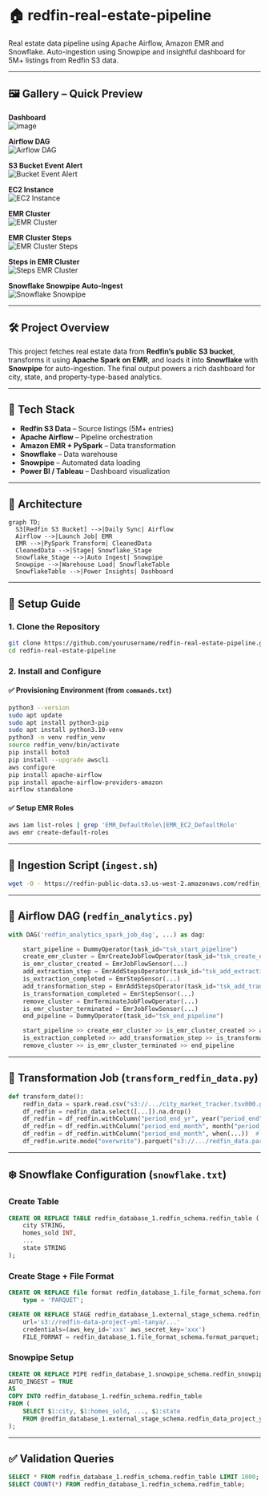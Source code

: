 
# 🏠 redfin-real-estate-pipeline

Real estate data pipeline using Apache Airflow, Amazon EMR and Snowflake. Auto-ingestion using Snowpipe and insightful dashboard for 5M+ listings from Redfin S3 data.

---

## 🖼️ Gallery – Quick Preview
**Dashboard**  
![image](https://github.com/user-attachments/assets/6af5590e-0234-4692-ba3a-5e8f3bb18afc)



**Airflow DAG**  
![Airflow DAG](https://github.com/Tanya0139/aws-emr-snowflake/blob/main/screenshots-from-project/airflow.png)

**S3 Bucket Event Alert**  
![Bucket Event Alert](https://github.com/Tanya0139/aws-emr-snowflake/blob/main/screenshots-from-project/bucket-event-alert.png)

**EC2 Instance**  
![EC2 Instance](https://github.com/Tanya0139/aws-emr-snowflake/blob/main/screenshots-from-project/ec2-instance.png)

**EMR Cluster**  
![EMR Cluster](https://github.com/Tanya0139/aws-emr-snowflake/blob/main/screenshots-from-project/emr-cluster.png)

**EMR Cluster Steps**  
![EMR Cluster Steps](https://github.com/Tanya0139/aws-emr-snowflake/blob/main/screenshots-from-project/emr-cluster-steps.png)

**Steps in EMR Cluster**  
![Steps EMR Cluster](https://github.com/Tanya0139/aws-emr-snowflake/blob/main/screenshots-from-project/steps-emr-cluster.png)

**Snowflake Snowpipe Auto-Ingest**  
![Snowflake Snowpipe](https://github.com/Tanya0139/aws-emr-snowflake/blob/main/screenshots-from-project/snowflake-snowpipe-anr.png)

---

## 🛠️ Project Overview

This project fetches real estate data from **Redfin’s public S3 bucket**, transforms it using **Apache Spark on EMR**, and loads it into **Snowflake** with **Snowpipe** for auto-ingestion. The final output powers a rich dashboard for city, state, and property-type-based analytics.

---

## 🧰 Tech Stack

- **Redfin S3 Data** – Source listings (5M+ entries)
- **Apache Airflow** – Pipeline orchestration
- **Amazon EMR + PySpark** – Data transformation
- **Snowflake** – Data warehouse
- **Snowpipe** – Automated data loading
- **Power BI / Tableau** – Dashboard visualization

---

## 📡 Architecture

```mermaid
graph TD;
  S3[Redfin S3 Bucket] -->|Daily Sync| Airflow
  Airflow -->|Launch Job| EMR
  EMR -->|PySpark Transform| CleanedData
  CleanedData -->|Stage| Snowflake_Stage
  Snowflake_Stage -->|Auto Ingest| Snowpipe
  Snowpipe -->|Warehouse Load| SnowflakeTable
  SnowflakeTable -->|Power Insights| Dashboard
```

---

## 🚀 Setup Guide

### 1. Clone the Repository

```bash
git clone https://github.com/yourusername/redfin-real-estate-pipeline.git
cd redfin-real-estate-pipeline
```

### 2. Install and Configure

#### ✅ Provisioning Environment (from `commands.txt`)

```bash
python3 --version
sudo apt update
sudo apt install python3-pip
sudo apt install python3.10-venv
python3 -m venv redfin_venv
source redfin_venv/bin/activate
pip install boto3
pip install --upgrade awscli
aws configure
pip install apache-airflow
pip install apache-airflow-providers-amazon
airflow standalone
```

#### ✅ Setup EMR Roles

```bash
aws iam list-roles | grep 'EMR_DefaultRole\|EMR_EC2_DefaultRole'
aws emr create-default-roles
```

---

## 📂 Ingestion Script (`ingest.sh`)

```bash
wget -O - https://redfin-public-data.s3.us-west-2.amazonaws.com/redfin_market_tracker/city_market_tracker.tsv000.gz | aws s3 cp - s3://redfin-data-project-yml-tanya/store-raw-data-yml/city_market_tracker.tsv000.gz
```

---

## 🔁 Airflow DAG (`redfin_analytics.py`)

```python
with DAG('redfin_analytics_spark_job_dag', ...) as dag:

    start_pipeline = DummyOperator(task_id="tsk_start_pipeline")
    create_emr_cluster = EmrCreateJobFlowOperator(task_id="tsk_create_emr_cluster", job_flow_overrides=job_flow_overrides)
    is_emr_cluster_created = EmrJobFlowSensor(...)
    add_extraction_step = EmrAddStepsOperator(task_id="tsk_add_extraction_step", steps=SPARK_STEPS_EXTRACTION)
    is_extraction_completed = EmrStepSensor(...)
    add_transformation_step = EmrAddStepsOperator(task_id="tsk_add_transformation_step", steps=SPARK_STEPS_TRANSFORMATION)
    is_transformation_completed = EmrStepSensor(...)
    remove_cluster = EmrTerminateJobFlowOperator(...)
    is_emr_cluster_terminated = EmrJobFlowSensor(...)
    end_pipeline = DummyOperator(task_id="tsk_end_pipeline")

    start_pipeline >> create_emr_cluster >> is_emr_cluster_created >> add_extraction_step >> is_extraction_completed
    is_extraction_completed >> add_transformation_step >> is_transformation_completed >> remove_cluster
    remove_cluster >> is_emr_cluster_terminated >> end_pipeline
```

---

## 🔄 Transformation Job (`transform_redfin_data.py`)

```python
def transform_date():
    redfin_data = spark.read.csv("s3://.../city_market_tracker.tsv000.gz", header=True, inferSchema=True, sep="\t")
    df_redfin = redfin_data.select([...]).na.drop()
    df_redfin = df_redfin.withColumn("period_end_yr", year("period_end"))
    df_redfin = df_redfin.withColumn("period_end_month", month("period_end")).drop("period_end", "last_updated")
    df_redfin = df_redfin.withColumn("period_end_month", when(...))  # month to name
    df_redfin.write.mode("overwrite").parquet("s3://.../redfin_data.parquet")
```

---

## ❄️ Snowflake Configuration (`snowflake.txt`)

### Create Table

```sql
CREATE OR REPLACE TABLE redfin_database_1.redfin_schema.redfin_table (
    city STRING,
    homes_sold INT,
    ...
    state STRING
);
```

### Create Stage + File Format

```sql
CREATE OR REPLACE file format redfin_database_1.file_format_schema.format_parquet
    type = 'PARQUET';

CREATE OR REPLACE STAGE redfin_database_1.external_stage_schema.redfin_data_project_yml_tanya 
    url='s3://redfin-data-project-yml-tanya/...'
    credentials=(aws_key_id='xxx' aws_secret_key='xxx')
    FILE_FORMAT = redfin_database_1.file_format_schema.format_parquet;
```

### Snowpipe Setup

```sql
CREATE OR REPLACE PIPE redfin_database_1.snowpipe_schema.redfin_snowpipe
AUTO_INGEST = TRUE
AS 
COPY INTO redfin_database_1.redfin_schema.redfin_table
FROM (
    SELECT $1:city, $1:homes_sold, ..., $1:state
    FROM @redfin_database_1.external_stage_schema.redfin_data_project_yml_tanya
);
```

---

## ✅ Validation Queries

```sql
SELECT * FROM redfin_database_1.redfin_schema.redfin_table LIMIT 1000;
SELECT COUNT(*) FROM redfin_database_1.redfin_schema.redfin_table;
```

